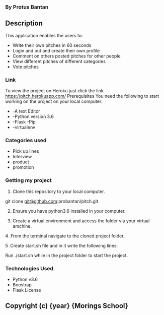 ### By Protus Bantan
## Description
This application enables the users to:

* Write their own pitches in 60 seconds
* Login and out and create their own profile
* Comment on others posted pitches for other people
* View different pitches of different categories
* Vote pitches
### Link
To view the project on Heroku just click the link https://pitch.herokuapp.com/
Prerequisites
You need the following to start working on the project on your local computer:
* -A text Editor 
* -Python version 3.6 
* -Flask -Pip 
* -virtualenv

### Categories used
* Pick up lines
* Interview
* product
* promotion
### Getting my project
1. Clone this repository to your local computer.

git clone git@github.com:probantan/pitch.git

2. Ensure you have python3.6 installed in your computer.

3. Create a virtual environment and access the folder via your virtual amchine.

4 .From the terminal navigate to the cloned project folder.

5 .Create start.sh file and in it write the following lines:

Run ./start.sh while in the project folder to start the project.

### Technologies Used
* Python v3.6
* Boostrap
* Flask
License
## Copyright (c) {year} {Morings School}
